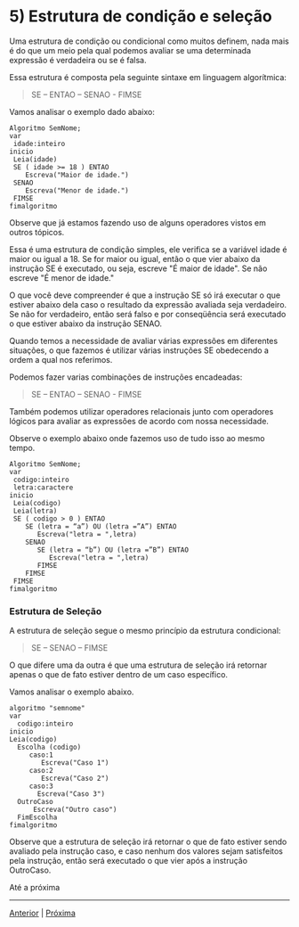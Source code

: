 # 5) Estrutura de condição e seleção

Uma estrutura de condição ou condicional como muitos definem, nada mais é do que um meio pela qual podemos avaliar se uma determinada expressão é verdadeira ou se é falsa.

Essa estrutura é composta pela seguinte sintaxe em linguagem algorítmica:

> SE – ENTAO – SENAO - FIMSE

Vamos analisar o exemplo dado abaixo:

```
Algoritmo SemNome;
var
 idade:inteiro
inicio
 Leia(idade)
 SE ( idade >= 18 ) ENTAO
    Escreva("Maior de idade.")
 SENAO
    Escreva("Menor de idade.")  
 FIMSE
fimalgoritmo
```

Observe que já estamos fazendo uso de alguns operadores vistos em outros tópicos.

Essa é uma estrutura de condição simples, ele verifica se a variável idade é maior ou igual a 18. Se for maior ou igual, então o que vier abaixo da instrução SE é executado, ou seja, escreve "É maior de idade". Se não escreve "É menor de idade."

O que você deve compreender é que a instrução SE só irá executar o que estiver abaixo dela caso o resultado da expressão avaliada seja verdadeiro. Se não for verdadeiro, então será falso e por conseqüência será executado o que estiver abaixo da instrução SENAO.

Quando temos a necessidade de avaliar várias expressões em diferentes situações, o que fazemos é utilizar várias instruções SE obedecendo a ordem a qual nos referimos.

Podemos fazer varias combinações de instruções encadeadas:
> SE – ENTAO – SENAO - FIMSE 

Também podemos utilizar operadores relacionais junto com operadores lógicos para avaliar as expressões de acordo com nossa necessidade.

Observe o exemplo abaixo onde fazemos uso de tudo isso ao mesmo tempo.

```
Algoritmo SemNome;
var
 codigo:inteiro
 letra:caractere
inicio
 Leia(codigo)
 Leia(letra)
 SE ( codigo > 0 ) ENTAO
    SE (letra = “a”) OU (letra =”A”) ENTAO      
       Escreva("letra = ",letra)
    SENAO
       SE (letra = “b”) OU (letra =”B”) ENTAO      
          Escreva("letra = ",letra)
       FIMSE
    FIMSE
 FIMSE
fimalgoritmo
```

### Estrutura de Seleção

A estrutura de seleção segue o mesmo princípio da estrutura condicional:
> SE – SENAO – FIMSE 

O que difere uma da outra é que uma estrutura de seleção irá retornar apenas o que de fato estiver dentro de um caso específico.

Vamos analisar o exemplo abaixo.

```
algoritmo "semnome"
var
  codigo:inteiro
inicio
Leia(codigo)
  Escolha (codigo)
     caso:1
        Escreva("Caso 1")
     caso:2
        Escreva("Caso 2")
     caso:3
       Escreva("Caso 3")
  OutroCaso
      Escreva("Outro caso")
  FimEscolha
fimalgoritmo
```

Observe que a estrutura de seleção irá retornar o que de fato estiver sendo avaliado pela instrução caso, e caso nenhum dos valores sejam satisfeitos pela instrução, então será executado o que vier após a instrução OutroCaso.

Até a próxima

---

[Anterior](https://github.com/jefersonrodrigostefani/logica-e-algoritmos/blob/main/04.md) | [Próxima](https://github.com/jefersonrodrigostefani/logica-e-algoritmos/blob/main/06.md)